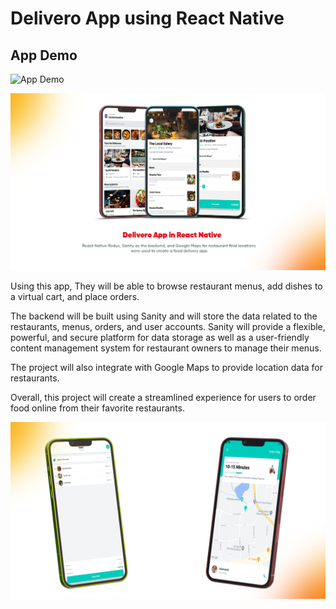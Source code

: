 # Delivero App using React Native

## App Demo

![App Demo](./app%20video%20record%20gif.gif)

![Main Screens](./First%20Shot.png)

Using this app, They will be able to browse restaurant menus, add dishes to a virtual cart, and place orders.

The backend will be built using Sanity and will store the data related to the restaurants, menus, orders, and user accounts. Sanity will provide a flexible, powerful, and secure platform for data storage as well as a user-friendly content management system for restaurant owners to manage their menus.

The project will also integrate with Google Maps to provide location data for restaurants.

Overall, this project will create a streamlined experience for users to order food online from their favorite restaurants.

![Main Screens](Second.png)
